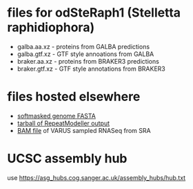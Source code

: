 # files for odSteRaph1 (Stelletta raphidiophora)
* galba.aa.xz - proteins from GALBA predictions
* galba.gtf.xz - GTF style annoations from GALBA
* braker.aa.xz - proteins from BRAKER3 predictions
* braker.gtf.xz - GTF style annotations from BRAKER3

# files hosted elsewhere
* [softmasked genome FASTA](https://asg_hubs.cog.sanger.ac.uk/odSteRaph1/odSteRaph1.fa.masked)
* [tarball of RepeatModeller output](https://asg_hubs.cog.sanger.ac.uk/odSteRaph1/odSteRaph1.tar.xz)
* [BAM file](https://asg_hubs.cog.sanger.ac.uk/odSteRaph1/VARUS.bam) of VARUS sampled RNASeq from SRA

# UCSC assembly hub
use https://asg_hubs.cog.sanger.ac.uk/assembly_hubs/hub.txt

